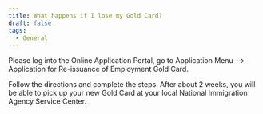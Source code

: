 ```yaml
---
title: What happens if I lose my Gold Card?
draft: false
tags:
  - General
---
```

Please log into the Online Application Portal, go to Application Menu --> Application for Re-issuance of Employment Gold Card.

Follow the directions and complete the steps. After about 2 weeks, you will be able to pick up your new Gold Card at your local National Immigration Agency Service Center.